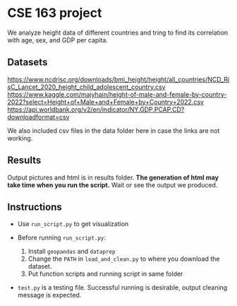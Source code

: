 # CSE 163 project
We analyze height data of different countries and tring to find its correlation with age, sex, and GDP per capita.

## Datasets
https://www.ncdrisc.org/downloads/bmi_height/height/all_countries/NCD_RisC_Lancet_2020_height_child_adolescent_country.csv
https://www.kaggle.com/majyhain/height-of-male-and-female-by-country-2022?select=Height+of+Male+and+Female+by+Country+2022.csv
https://api.worldbank.org/v2/en/indicator/NY.GDP.PCAP.CD?downloadformat=csv

We also included csv files in the data folder here in case the links are not working.

## Results
Output pictures and html is in results folder. **The generation of html may take time when you run the script.** Wait or see the output we produced.

## Instructions
- Use `run_script.py` to get visualization 

- Before running `run_script.py`:
    1. Install `geopandas` and `dataprep`
    2. Change the `PATH` in `load_and_clean.py` to where you download the dataset.
    3. Put function scripts and running script in same folder

- `test.py` is a testing file. Successful running is desirable, output cleaning message is expected.



